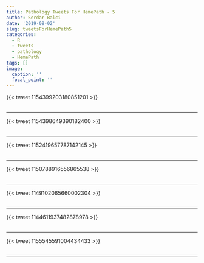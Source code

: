 ```yaml
---
title: Pathology Tweets For HemePath - 5
author: Serdar Balci
date: '2019-08-02'
slug: tweetsForHemePath5
categories:
  - R
  - tweets
  - pathology
  - HemePath
tags: []
image:
  caption: ''
  focal_point: ''
---
```



{{< tweet 1154399203180851201 >}}
<br>
<br>
<hr>
{{< tweet 1154398649390182400 >}}
<br>
<br>
<hr>
{{< tweet 1152419657787142145 >}}
<br>
<br>
<hr>
{{< tweet 1150788916556865538 >}}
<br>
<br>
<hr>
{{< tweet 1149102065660002304 >}}
<br>
<br>
<hr>
{{< tweet 1144611937482878978 >}}
<br>
<br>
<hr>
{{< tweet 1155545591004434433 >}}
<br>
<br>
<hr>
